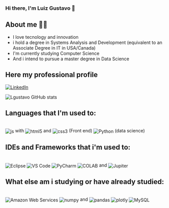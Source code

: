 ### Hi there, I'm Luiz Gustavo 👋

## About me 👨‍💻

- I love tecnology and innovation
- i hold a degree in Systems Analysis and Development (equivalent to an Associate Degree in IT in USA/Canada)
- I'm currently studying Computer Science
- And i intend to pursue a master degree in Data Science

## Here my professional profile
[![LinkedIn](https://img.shields.io/badge/LinkedIn-0077B5?style=for-the-badge&logo=linkedin&logoColor=white)](https://www.linkedin.com/in/luiz-gustavo-silva-48ba83198/?locale=en_US)

![Lgustavo GitHub stats](https://github-readme-stats.vercel.app/api?username=lgustavo95&show_icons=true&theme=tokyonight)

## Languages that I'm used to:

<div style="display: inline_block"></br>
<img align="center" alt="js" src="https://img.shields.io/badge/JavaScript-323330?style=for-the-badge&logo=javascript&logoColor=F7DF1E"/> with <img align="center" alt="html5" src="https://img.shields.io/badge/HTML5-E34F26?style=for-the-badge&logo=html5&logoColor=white"/> and <img align="center" alt="css3" src="https://img.shields.io/badge/CSS3-1572B6?style=for-the-badge&logo=css3&logoColor=white"/> (Front end)
<img align="center" alt="Python" src="https://img.shields.io/badge/Python-FFD43B?style=for-the-badge&logo=python&logoColor=blue"/> (data science)
</div>

## IDEs and Frameworks that i'm used to:
<div style="display: inline_block"></br>
<img align="center" alt="Eclipse" src="https://img.shields.io/badge/Eclipse-FE7A16.svg?style=for-the-badge&logo=Eclipse&logoColor=white"/>
<img align="center" alt="VS Code" src="https://img.shields.io/badge/Visual%20Studio%20Code-0078d7.svg?style=for-the-badge&logo=visual-studio-code&logoColor=white"/>
<img align="center" alt="PyCharm" src="https://img.shields.io/badge/PyCharm-000000.svg?&style=for-the-badge&logo=PyCharm&logoColor=white"/>
 <img align="center" alt="COLAB" src="https://img.shields.io/badge/Colab-F9AB00?style=for-the-badge&logo=googlecolab&color=525252"/> and <img align="center" alt="Jupiter" src="https://img.shields.io/badge/Jupyter-F37626.svg?&style=for-the-badge&logo=Jupyter&logoColor=white"/>
</div>

## What else am i studying or have already studied: 
<div style="display: inline_block"></br>
  <img align="center" alt="Amazon Web Services" src="https://img.shields.io/badge/Amazon_Web_Services-FF9900?style=for-the-badge&logo=amazonwebservices&logoColor=white"/>
  <img align="center" alt="numpy" src="https://img.shields.io/badge/Numpy-777BB4?style=for-the-badge&logo=numpy&logoColor=white"/> and <img align="center" alt="pandas" src="https://img.shields.io/badge/Pandas-2C2D72?style=for-the-badge&logo=pandas&logoColor=white"/>
  <img align="center" alt="plotly" src="https://img.shields.io/badge/Plotly-239120?style=for-the-badge&logo=plotly&logoColor=white"/>
  <img align="center" alt="MySQL" src="https://img.shields.io/badge/MySQL-005C84?style=for-the-badge&logo=mysql&logoColor=white"/>
</div>

